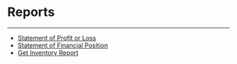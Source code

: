 # Reports
---
- [Statement of Profit or Loss](./income-statement/)
- [Statement of Financial Position](./balance-sheet/)
- [Get Inventory Report](./get-inventory-report/)

